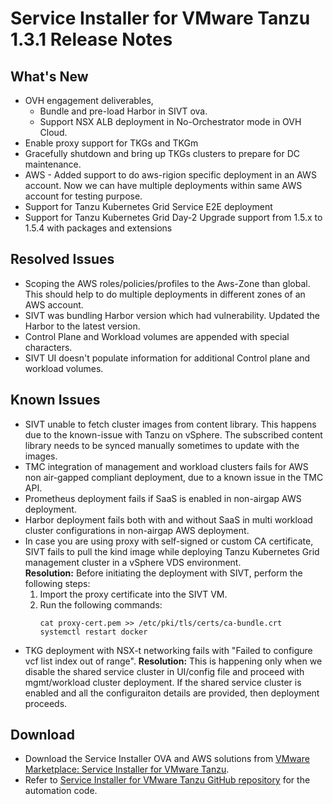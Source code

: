 # Service Installer for VMware Tanzu 1.3.1 Release Notes

## What's New

- OVH engagement deliverables,  
  - Bundle and pre-load Harbor in SIVT ova.
  - Support NSX ALB deployment in No-Orchestrator mode in OVH Cloud.
- Enable proxy support for TKGs and TKGm
- Gracefully shutdown and bring up TKGs clusters to prepare for DC maintenance.
- AWS - Added support to do aws-rigion specific deployment in an AWS account. Now we can have multiple deployments within same AWS account for testing purpose.
- Support for Tanzu Kubernetes Grid Service E2E deployment
- Support for Tanzu Kubernetes Grid Day-2 Upgrade support from 1.5.x to 1.5.4 with packages and extensions

## Resolved Issues
- Scoping the AWS roles/policies/profiles to the Aws-Zone than global. This should help to do multiple deployments in different zones of an AWS account.
- SIVT was bundling Harbor version which had vulnerability. Updated the Harbor to the latest version. 
- Control Plane and Workload volumes are appended with special characters.
- SIVT UI doesn't populate information for additional Control plane and workload volumes.

## Known Issues

- SIVT unable to fetch cluster images from content library. This happens due to the known-issue with Tanzu on vSphere. The subscribed content library needs to be synced manually sometimes to update with the images.
- TMC integration of management and workload clusters fails for AWS non air-gapped compliant deployment, due to a known issue in the TMC API.
- Prometheus deployment fails if SaaS is enabled in non-airgap AWS deployment.
- Harbor deployment fails both with and without SaaS in multi workload cluster configurations in non-airgap AWS deployment.
- In case you are using proxy with self-signed or custom CA certificate, SIVT fails to pull the kind image while deploying Tanzu Kubernetes Grid management cluster in a vSphere VDS environment.</br> 
   **Resolution:** Before initiating the deployment with SIVT, perform the following steps:
    1. Import the proxy certificate into the SIVT VM.
    1. Run the following commands: 
        ```
        cat proxy-cert.pem >> /etc/pki/tls/certs/ca-bundle.crt
        systemctl restart docker
        ```
- TKG deployment with NSX-t networking fails with "Failed to configure vcf list index out of range". 
   **Resolution:** This is happening only when we disable the shared service cluster in UI/config file and proceed with mgmt/workload cluster deployment.
   If the shared service cluster is enabled and all the configuraiton details are provided, then deployment proceeds.

## Download

- Download the Service Installer OVA and AWS solutions from [VMware Marketplace: Service Installer for VMware Tanzu](https://marketplace.cloud.vmware.com/services/details/service-installer-for-vmware-tanzu-1?slug=true).
- Refer to [Service Installer for VMware Tanzu GitHub repository](https://github.com/vmware-tanzu/service-installer-for-vmware-tanzu) for the automation code.
